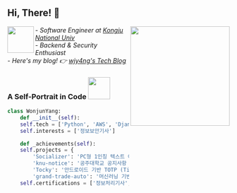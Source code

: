 ## Hi, There! 👋
<img align='right' src="https://github.com/user-attachments/assets/afba7ec7-2266-4aa0-bced-66571f515c0f" width="225">
<img align='left' src="https://github.com/user-attachments/assets/ae43f73b-0681-4e3c-8f6f-51f5b4bce7b5" width="60">

*- Software Engineer at <a href="https://www.kongju.ac.kr/KNU/index.do">Kongju National Univ</a>*<br>
*- Backend & Security Enthusiast*<br>
*- Here's my blog! 👉 <a href="https://wjy4ng.github.io/">wjy4ng's Tech Blog</a>*<br>

### A Self-Portrait in Code <img src="https://media.giphy.com/media/mGcNjsfWAjY5AEZNw6/giphy.gif" width="50">
```python
class WonjunYang:
    def __init__(self):
	self.tech = ['Python', 'AWS', 'Django']
	self.interests = ['정보보안기사']

    def _achievements(self):
	self.projects = {
	    'Socializer': 'PC형 1인칭 텍스트 어드벤쳐 게임 팀프로젝트 UI 디자인',
	    'knu-notice': '공주대학교 공지사항 알림 서비스',
	    'Tocky': '안드로이드 기반 TOTP (Time-based One-Time Password) 관리자 앱',
	    'grand-trade-auto': '머신러닝 기반 중고차 가격 예측 서비스'}
	self.certifications = ['정보처리기사', '컴활1급']
```
